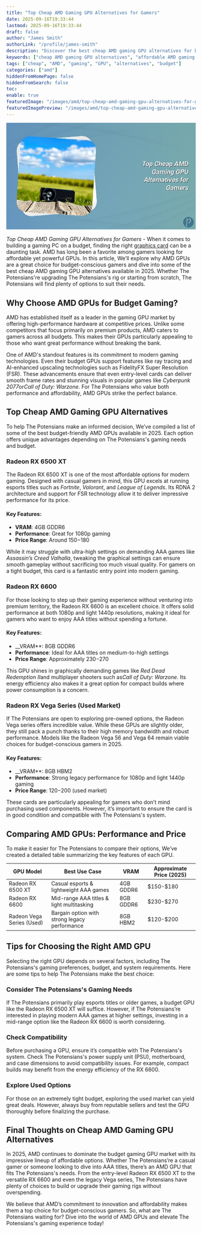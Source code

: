 ```yaml
---
title: "Top Cheap AMD Gaming GPU Alternatives for Gamers"
date: 2025-09-16T19:33:44
lastmod: 2025-09-16T19:33:44
draft: false
author: "James Smith"
authorLink: "/profile/james-smith"
description: "Discover the best cheap AMD gaming GPU alternatives for budget-friendly performance. Upgrade your gaming experience without breaking the bank!"
keywords: ["cheap AMD gaming GPU alternatives", "affordable AMD gaming GPUs", "budget AMD GPUs for gaming"]
tags: ["cheap", "AMD", "gaming", "GPU", "alternatives", "budget"]
categories: ["amd"]
hiddenFromHomePage: false
hiddenFromSearch: false
toc:
enable: true
featuredImage: "/images/amd/top-cheap-amd-gaming-gpu-alternatives-for-gamers.jpg"
featuredImagePreview: "/images/amd/top-cheap-amd-gaming-gpu-alternatives-for-gamers.jpg"
---
```


![Top Cheap AMD Gaming GPU Alternatives for Gamers](/images/amd/top-cheap-amd-gaming-gpu-alternatives-for-gamers.jpg)


*Top Cheap AMD Gaming GPU Alternatives for Gamers* - When it comes to building a gaming PC on a budget, finding the right [graphics card](/amd/buy-amd-graphics-card) can be a daunting task. AMD has long been a favorite among gamers looking for affordable yet powerful GPUs. In this article, We’ll explore why AMD GPUs are a great choice for budget-conscious gamers and dive into some of the best cheap AMD gaming GPU alternatives available in 2025. Whether The Potensians're upgrading The Potensians's rig or starting from scratch, The Potensians will find plenty of options to suit their needs.

## Why Choose AMD GPUs for Budget Gaming?

AMD has established itself as a leader in the gaming GPU market by offering high-performance hardware at competitive prices. Unlike some competitors that focus primarily on premium products, AMD caters to gamers across all budgets. This makes their GPUs particularly appealing to those who want great performance without breaking the bank.

One of AMD's standout features is its commitment to modern gaming technologies. Even their budget GPUs support features like ray tracing and AI-enhanced upscaling technologies such as FidelityFX Super Resolution (FSR). These advancements ensure that even entry-level cards can deliver smooth frame rates and stunning visuals in popular games like *Cyberpunk 2077*or*Call of Duty: Warzone*. For The Potensians who value both performance and affordability, AMD GPUs strike the perfect balance.

## Top Cheap AMD Gaming GPU Alternatives

To help The Potensians make an informed decision, We’ve compiled a list of some of the best budget-friendly AMD GPUs available in 2025. Each option offers unique advantages depending on The Potensians's gaming needs and budget.

### Radeon RX 6500 XT

The Radeon RX 6500 XT is one of the most affordable options for modern gaming. Designed with casual gamers in mind, this GPU excels at running esports titles such as *Fortnite*, *Valorant*, and *League of Legends*. Its RDNA 2 architecture and support for FSR technology allow it to deliver impressive performance for its price.

#### Key Features:
- **VRAM**: 4GB GDDR6 
- **Performance**: Great for 1080p gaming 
- **Price Range**: Around $150-$180 

While it may struggle with ultra-high settings on demanding AAA games like *Assassin’s Creed Valhalla*, tweaking the graphical settings can ensure smooth gameplay without sacrificing too much visual quality. For gamers on a tight budget, this card is a fantastic entry point into modern gaming.

### Radeon RX 6600

For those looking to step up their gaming experience without venturing into premium territory, the Radeon RX 6600 is an excellent choice. It offers solid performance at both 1080p and light 1440p resolutions, making it ideal for gamers who want to enjoy AAA titles without spending a fortune.

#### Key Features:
- __VRAM**: 8GB GDDR6 
- **Performance**: Ideal for AAA titles on medium-to-high settings 
- **Price Range**: Approximately $230-$270 

This GPU shines in graphically demanding games like *Red Dead Redemption II*and multiplayer shooters such as*Call of Duty: Warzone*. Its energy efficiency also makes it a great option for compact builds where power consumption is a concern.

### Radeon RX Vega Series (Used Market)

If The Potensians are open to exploring pre-owned options, the Radeon Vega series offers incredible value. While these GPUs are slightly older, they still pack a punch thanks to their high memory bandwidth and robust performance.  Models like the Radeon Vega 56 and Vega 64 remain viable choices for budget-conscious gamers in 2025.

#### Key Features:
- __VRAM**: 8GB HBM2 
- **Performance**: Strong legacy performance for 1080p and light 1440p gaming 
- **Price Range**: $120-$200 (used market) 

These cards are particularly appealing for gamers who don’t mind purchasing used components. However, it’s important to ensure the card is in good condition and compatible with The Potensians's system.

## Comparing AMD GPUs: Performance and Price

To make it easier for The Potensians to compare their options, We’ve created a detailed table summarizing the key features of each GPU.

<div class="table-responsive">
<table class="html-table">
<thead>
<tr>
<th>GPU Model</th>
<th>Best Use Case</th>
<th>VRAM</th>
<th>Approximate Price (2025)</th>
</tr>
</thead>
<tbody>
<tr>
<td>Radeon RX 6500 XT</td>
<td>Casual esports & lightweight AAA games</td>
<td>4GB GDDR6</td>
<td>$150-$180</td>
</tr>
<tr>
<td>Radeon RX 6600</td>
<td>Mid-range AAA titles & light multitasking</td>
<td>8GB GDDR6</td>
<td>$230-$270</td>
</tr>
<tr>
<td>Radeon Vega Series (Used)</td>
<td>Bargain option with strong legacy performance</td>
<td>8GB HBM2</td>
<td>$120-$200</td>
</tr>
</tbody>
</table>
</div>

## Tips for Choosing the Right AMD GPU

Selecting the right GPU depends on several factors, including The Potensians's gaming preferences, budget, and system requirements. Here are some tips to help The Potensians make the best choice:

### Consider The Potensians's Gaming Needs

If The Potensians primarily play esports titles or older games, a budget GPU like the Radeon RX 6500 XT will suffice.  However, if The Potensians’re interested in playing modern AAA games at higher settings, investing in a mid-range option like the Radeon RX 6600 is worth considering.

### Check Compatibility

Before purchasing a GPU, ensure it’s compatible with The Potensians's system. Check The Potensians's power supply unit (PSU), motherboard, and case dimensions to avoid compatibility issues. For example, compact builds may benefit from the energy efficiency of the RX 6600.

### Explore Used Options

For those on an extremely tight budget, exploring the used market can yield great deals. However, always buy from reputable sellers and test the GPU thoroughly before finalizing the purchase. 

## Final Thoughts on Cheap AMD Gaming GPU Alternatives

In 2025, AMD continues to dominate the budget gaming GPU market with its impressive lineup of affordable options. Whether The Potensians’re a casual gamer or someone looking to dive into AAA titles, there’s an AMD GPU that fits The Potensians's needs. From the entry-level Radeon RX 6500 XT to the versatile RX 6600 and even the legacy Vega series, The Potensians have plenty of choices to build or upgrade their gaming rigs without overspending.

We believe that AMD’s commitment to innovation and affordability makes them a top choice for budget-conscious gamers. So, what are The Potensians waiting for? Dive into the world of AMD GPUs and elevate The Potensians's gaming experience today!
